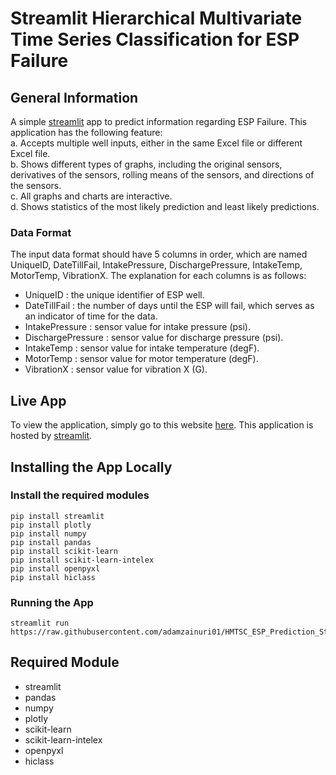 # Streamlit Hierarchical Multivariate Time Series Classification for ESP Failure

## General Information
A simple [streamlit](https://streamlit.io) app to predict information regarding ESP Failure. This application has the following feature:  
a. Accepts multiple well inputs, either in the same Excel file or different Excel file.  
b. Shows different types of graphs, including the original sensors, derivatives of the sensors, rolling means of the sensors, and directions of the sensors.  
c. All graphs and charts are interactive.  
d. Shows statistics of the most likely prediction and least likely predictions.

### Data Format
The input data format should have 5 columns in order, which are named UniqueID, DateTillFail, IntakePressure, DischargePressure, IntakeTemp, MotorTemp, VibrationX. The explanation for each columns is as follows:
- UniqueID            : the unique identifier of ESP well.
- DateTillFail        : the number of days until the ESP will fail, which serves as an indicator of time for the data.
- IntakePressure      : sensor value for intake pressure (psi).
- DischargePressure   : sensor value for discharge pressure (psi).
- IntakeTemp          : sensor value for intake temperature (degF).
- MotorTemp           : sensor value for motor temperature (degF).
- VibrationX          : sensor value for vibration X (G).

## Live App
To view the application, simply go to this website [here](https://hmtsc-esp-failure-prediction.streamlit.app/). This application is hosted by [streamlit](https://streamlit.io).

## Installing the App Locally
### Install the required modules
```
pip install streamlit
pip install plotly
pip install numpy
pip install pandas
pip install scikit-learn
pip install scikit-learn-intelex
pip install openpyxl
pip install hiclass
```
### Running the App
```
streamlit run https://raw.githubusercontent.com/adamzainuri01/HMTSC_ESP_Prediction_Streamlit/HMTSC_Streamlit.py
```

## Required Module
- streamlit
- pandas
- numpy
- plotly
- scikit-learn
- scikit-learn-intelex
- openpyxl
- hiclass
